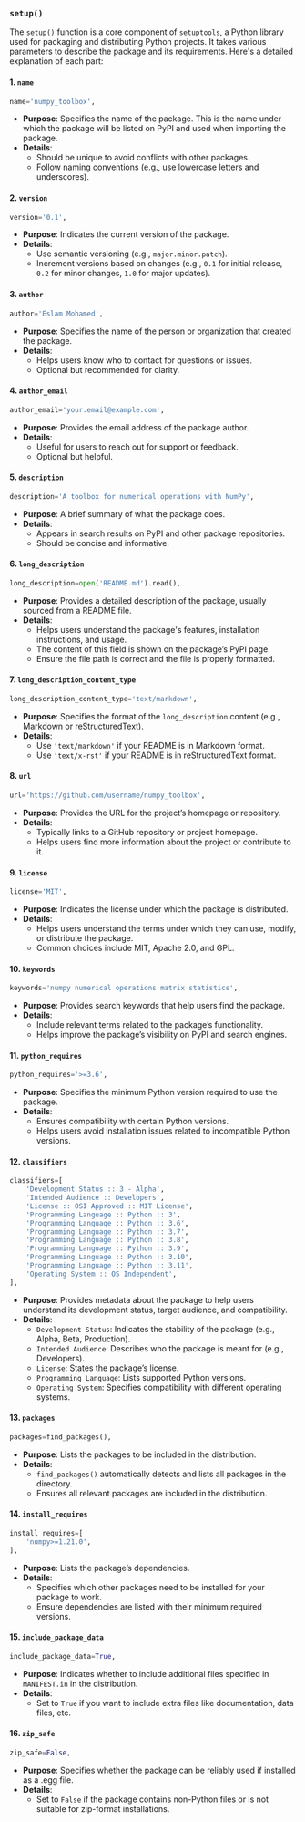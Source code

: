 ### `setup()`

The `setup()` function is a core component of `setuptools`, a Python library used for packaging and distributing Python projects. It takes various parameters to describe the package and its requirements. Here's a detailed explanation of each part:

#### 1. `name`

```python
name='numpy_toolbox',
```

- **Purpose**: Specifies the name of the package. This is the name under which the package will be listed on PyPI and used when importing the package.
- **Details**: 
  - Should be unique to avoid conflicts with other packages.
  - Follow naming conventions (e.g., use lowercase letters and underscores).

#### 2. `version`

```python
version='0.1',
```

- **Purpose**: Indicates the current version of the package.
- **Details**:
  - Use semantic versioning (e.g., `major.minor.patch`).
  - Increment versions based on changes (e.g., `0.1` for initial release, `0.2` for minor changes, `1.0` for major updates).

#### 3. `author`

```python
author='Eslam Mohamed',
```

- **Purpose**: Specifies the name of the person or organization that created the package.
- **Details**:
  - Helps users know who to contact for questions or issues.
  - Optional but recommended for clarity.

#### 4. `author_email`

```python
author_email='your.email@example.com',
```

- **Purpose**: Provides the email address of the package author.
- **Details**:
  - Useful for users to reach out for support or feedback.
  - Optional but helpful.

#### 5. `description`

```python
description='A toolbox for numerical operations with NumPy',
```

- **Purpose**: A brief summary of what the package does.
- **Details**:
  - Appears in search results on PyPI and other package repositories.
  - Should be concise and informative.

#### 6. `long_description`

```python
long_description=open('README.md').read(),
```

- **Purpose**: Provides a detailed description of the package, usually sourced from a README file.
- **Details**:
  - Helps users understand the package's features, installation instructions, and usage.
  - The content of this field is shown on the package’s PyPI page.
  - Ensure the file path is correct and the file is properly formatted.

#### 7. `long_description_content_type`

```python
long_description_content_type='text/markdown',
```

- **Purpose**: Specifies the format of the `long_description` content (e.g., Markdown or reStructuredText).
- **Details**:
  - Use `'text/markdown'` if your README is in Markdown format.
  - Use `'text/x-rst'` if your README is in reStructuredText format.

#### 8. `url`

```python
url='https://github.com/username/numpy_toolbox',
```

- **Purpose**: Provides the URL for the project’s homepage or repository.
- **Details**:
  - Typically links to a GitHub repository or project homepage.
  - Helps users find more information about the project or contribute to it.

#### 9. `license`

```python
license='MIT',
```

- **Purpose**: Indicates the license under which the package is distributed.
- **Details**:
  - Helps users understand the terms under which they can use, modify, or distribute the package.
  - Common choices include MIT, Apache 2.0, and GPL.

#### 10. `keywords`

```python
keywords='numpy numerical operations matrix statistics',
```

- **Purpose**: Provides search keywords that help users find the package.
- **Details**:
  - Include relevant terms related to the package’s functionality.
  - Helps improve the package’s visibility on PyPI and search engines.

#### 11. `python_requires`

```python
python_requires='>=3.6',
```

- **Purpose**: Specifies the minimum Python version required to use the package.
- **Details**:
  - Ensures compatibility with certain Python versions.
  - Helps users avoid installation issues related to incompatible Python versions.

#### 12. `classifiers`

```python
classifiers=[
    'Development Status :: 3 - Alpha',
    'Intended Audience :: Developers',
    'License :: OSI Approved :: MIT License',
    'Programming Language :: Python :: 3',
    'Programming Language :: Python :: 3.6',
    'Programming Language :: Python :: 3.7',
    'Programming Language :: Python :: 3.8',
    'Programming Language :: Python :: 3.9',
    'Programming Language :: Python :: 3.10',
    'Programming Language :: Python :: 3.11',
    'Operating System :: OS Independent',
],
```

- **Purpose**: Provides metadata about the package to help users understand its development status, target audience, and compatibility.
- **Details**:
  - `Development Status`: Indicates the stability of the package (e.g., Alpha, Beta, Production).
  - `Intended Audience`: Describes who the package is meant for (e.g., Developers).
  - `License`: States the package’s license.
  - `Programming Language`: Lists supported Python versions.
  - `Operating System`: Specifies compatibility with different operating systems.

#### 13. `packages`

```python
packages=find_packages(),
```

- **Purpose**: Lists the packages to be included in the distribution.
- **Details**:
  - `find_packages()` automatically detects and lists all packages in the directory.
  - Ensures all relevant packages are included in the distribution.

#### 14. `install_requires`

```python
install_requires=[
    'numpy>=1.21.0',
],
```

- **Purpose**: Lists the package’s dependencies.
- **Details**:
  - Specifies which other packages need to be installed for your package to work.
  - Ensure dependencies are listed with their minimum required versions.

#### 15. `include_package_data`

```python
include_package_data=True,
```

- **Purpose**: Indicates whether to include additional files specified in `MANIFEST.in` in the distribution.
- **Details**:
  - Set to `True` if you want to include extra files like documentation, data files, etc.

#### 16. `zip_safe`

```python
zip_safe=False,
```

- **Purpose**: Specifies whether the package can be reliably used if installed as a .egg file.
- **Details**:
  - Set to `False` if the package contains non-Python files or is not suitable for zip-format installations.